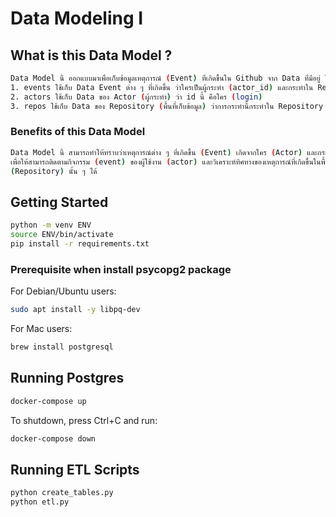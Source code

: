 # Data Modeling I

## What is this Data Model ?

```sh
Data Model นี้ ออกแบบมาเพื่อเก็บข้อมูลเหตุการณ์ (Event) ที่เกิดขึ้นใน Github จาก Data ที่มีอยู่ โดยประกอบด้วย 3 Table ได้แก่
1. events ใช้เก็บ Data Event ต่าง ๆ ที่เกิดขึ้น ว่าใครเป็นผู้กระทำ (actor_id) และกระทำใน Repository ใด (repo_id) 
2. actors ใช้เก็บ Data ของ Actor (ผู้กระทำ) ว่า id นี้ คือใคร (login)
3. repos ใช้เก็บ Data ของ Repository (พื้นที่เก็บข้อมูล) ว่าการกระทำนี้กระทำใน Repository ใด (name)
```
### Benefits of this Data Model

```sh
Data Model นี้ สามารถทำให้ทราบว่าเหตุการณ์ต่าง ๆ ที่เกิดขึ้น (Event) เกิดจากใคร (Actor) และกระทำใน Repository ใด
เพื่อให้สามารถติดตามกิจกรรม (event) ของผู้ใช้งาน (actor) และวิเคราะห์ทิศทางของเหตุการณ์ที่เกิดขึ้นในพื้นที่เก็บข้อมูล
(Repository) นั้น ๆ ได้
```

## Getting Started

```sh
python -m venv ENV
source ENV/bin/activate
pip install -r requirements.txt
```

### Prerequisite when install psycopg2 package

For Debian/Ubuntu users:

```sh
sudo apt install -y libpq-dev
```

For Mac users:

```sh
brew install postgresql
```

## Running Postgres

```sh
docker-compose up
```

To shutdown, press Ctrl+C and run:

```sh
docker-compose down
```

## Running ETL Scripts

```sh
python create_tables.py
python etl.py
```

